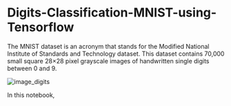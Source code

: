 # Digits-Classification-MNIST-using-Tensorflow

The MNIST dataset is an acronym that stands for the Modified National Institute of Standards and Technology dataset. This dataset contains 70,000 small square 28×28 pixel grayscale images of handwritten single digits between 0 and 9.

![image_digits](https://user-images.githubusercontent.com/60502790/123844549-154a7180-d90b-11eb-9656-8db0ee3b2c50.png)

In this notebook,
